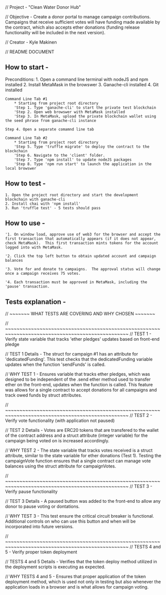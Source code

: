 // Project - "Clean Water Donor Hub"

// Objective - Create a donor portal to manage campaign contributions.  Campaigns that receive sufficient votes will have funding made available by the contract, which also accepts ether donations (funding release functionality will be included in the next version).

// Creator - Kyle Makinen

// README DOCUMENT

## How to start - 

Preconditions: 
	1. Open a command line terminal with nodeJS and npm installed
	2. Install MetaMask in the browswer
	3. Ganache-cli installed
	4. Git installed

	Command Line Tab #1 
		* Starting from project root directory
		'Step 1. Type 'ganache-cli' to start the private test blockchain
		'Step 2. Open web browswer with MetaMask installed
		'Step 3. In MetaMask, upload the private blockchain wallet using the seed phrase from ganache-cli instance

	Step 4. Open a separate comamnd line tab

	Command Line Tab #2
		* Starting from project root directory
		'Step 5. Type 'truffle migrate' to deploy the contract to the blockchain
		'Step 6. Navigate to the 'client' folder.
		'Step 7. Type 'npm install' to update nodeJS packages
		'Step 8. Type 'npm run start' to launch the application in the local browswer


## How to test -
	1. Open the project root directory and start the development blockchain with ganache-cli
	2. Install chai with 'npm install'
	3. Run 'truffle test' - 5 tests should pass


## How to use -
    '1. On window load, approve use of web3 for the browser and accept the first transaction that automatically appears (if it does not appear, check MetaMask).  This first transaction mints tokens for the account logged into with MetaMask.

    '2. Click the top left button to obtain updated account and campaign balances

    '3. Vote for and donate to campaigns.  The approval status will change once a campaign receives 75 votes. 

    '4. Each transaction must be approved in MetaMask, including the 'pause' transaction.

## Tests explanation - 

// ~~~~~~~ WHAT TESTS ARE COVERING AND WHY CHOSEN ~~~~~~~

// ~~~~~~~~~~~~~~~~~~~~~~~~~~~~~~~~~~~~~~~~~~~~~~~~~~~~~~~~~~~~~~~~~~~~~~~~~~~~~~~~~~~~~~~~~~~~~~~~~
// TEST 1 - Verify state variable that tracks 'ether pledges' updates based on front-end pledge

// TEST 1 Details - The struct for campaign #1 has an attribute for 'dedicatedFunding'.  This test checks that the dedicatedFunding variable updates when the function 'sendFunds' is called.

// WHY TEST 1 - Ensures variable that tracks ether pledges, which was designed to be independent of the .send ether method used to transfer ether on the front-end, updates when the function is called.  This feature was allows for a single contract to accept donations for all campaigns and track owed funds by struct attributes.


// ~~~~~~~~~~~~~~~~~~~~~~~~~~~~~~~~~~~~~~~~~~~~~~~~~~~~~~~~~~~~~~~~~~~~~~~~~~~~~~~~~~~~~~~~~~~~~~~~~
// TEST 2 - Verify vote functionality (with application not paused)

// TEST 2 Details - Votes are ERC20 tokens that are transfered to the wallet of the contract address and a struct attribute (integer variable) for the campaign being voted on is increased accordingly.

// WHY TEST 2 - The state variable that tracks votes received is a struct attribute, similar to the state variable for ether donations (Test 1).  Testing the campaignVote function ensures that a single contract can manage vote balances using the struct attribute for campaignVotes. 


// ~~~~~~~~~~~~~~~~~~~~~~~~~~~~~~~~~~~~~~~~~~~~~~~~~~~~~~~~~~~~~~~~~~~~~~~~~~~~~~~~~~~~~~~~~~~~~~~~~
// TEST 3 - Verify pause functionality

// TEST 3 Details - A paused button was added to the front-end to allow any donor to pause voting or dontations.

// WHY TEST 3 - This test ensure the critical circuit breaker is functional.  Additional controls on who can use this button and when will be incorporated into future versions.


// ~~~~~~~~~~~~~~~~~~~~~~~~~~~~~~~~~~~~~~~~~~~~~~~~~~~~~~~~~~~~~~~~~~~~~~~~~~~~~~~~~~~~~~~~~~~~~~~~~
// TESTS 4 and 5 - Verify proper token deployment

// TESTS 4 and 5 Details - Verifies that the token deploy method utilized in the deployment scripts is executing as expected.

// WHY TESTS 4 and 5 - Ensures that proper application of the token deployment method, which is used not only in testing but also whenever the application loads in a browser and is what allows for campaign voting.
